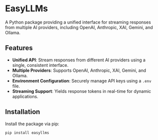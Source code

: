 # EasyLLMs

A Python package providing a unified interface for streaming responses from multiple AI providers, including OpenAI, Anthropic, XAI, Gemini, and Ollama.

## Features

- **Unified API**: Stream responses from different AI providers using a single, consistent interface.
- **Multiple Providers**: Supports OpenAI, Anthropic, XAI, Gemini, and Ollama.
- **Environment Configuration**: Securely manage API keys using a `.env` file.
- **Streaming Support**: Yields response tokens in real-time for dynamic applications.

## Installation

Install the package via pip:

```bash
pip install easyllms